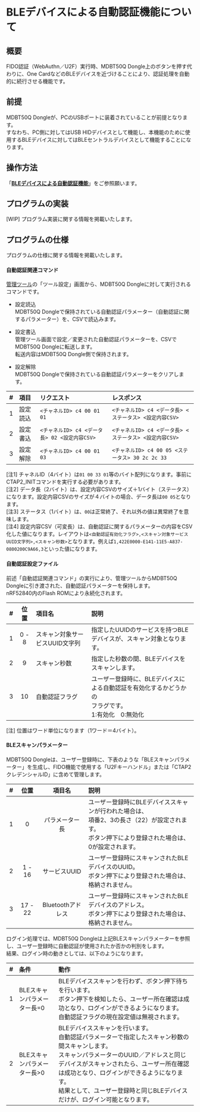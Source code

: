 # BLEデバイスによる自動認証機能について

## 概要
FIDO認証（WebAuthn／U2F）実行時、MDBT50Q Dongle上のボタンを押す代わりに、One CardなどのBLEデバイスを近づけることにより、認証処理を自動的に続行させる機能です。

## 前提

MDBT50Q Dongleが、PCのUSBポートに装着されていることが前提となります。<br>
すなわち、PC側に対してはUSB HIDデバイスとして機能し、本機能のために使用するBLEデバイスに対してはBLEセントラルデバイスとして機能することになります。

## 操作方法
「<b>[BLEデバイスによる自動認証機能](BLEDAUTH.md)</b>」をご参照願います。

## プログラムの実装

[WIP] プログラム実装に関する情報を掲載いたします。

## プログラムの仕様

プログラムの仕様に関する情報を掲載いたします。

#### 自動認証関連コマンド

[管理ツール](../../MaintenanceTool/README.md)の「ツール設定」画面から、MDBT50Q Dongleに対して実行されるコマンドです。

- 設定読込<br>
MDBT50Q Dongleで保持されている自動認証パラメーター（自動認証に関するパラメーター）を、CSVで読込みます。

- 設定書込<br>
管理ツール画面で設定／変更された自動認証パラメーターを、CSVでMDBT50Q Dongleに転送します。<br>
転送内容はMDBT50Q Dongle側で保持されます。

- 設定解除<br>
MDBT50Q Dongleで保持されている自動認証パラメーターをクリアします。

| # |項目 |リクエスト | レスポンス |
|:-:|:-|:-|:-|
|1|設定読込|`<チャネルID> c4 00 01 01`|`<チャネルID> c4 <データ長> <ステータス> <設定内容CSV>`|
|2|設定書込|`<チャネルID> c4 <データ長> 02 <設定内容CSV>`|`<チャネルID> c4 <データ長> <ステータス> <設定内容CSV>`|
|3|設定解除|`<チャネルID> c4 00 01 03`|`<チャネルID> c4 00 05 <ステータス> 30 2c 2c 33`|

[注1] チャネルID（4バイト）は`01 00 33 01`等のバイト配列になります。事前にCTAP2_INITコマンドを実行する必要があります。<br>
[注2] データ長（2バイト）は、設定内容CSVのサイズ＋1バイト（ステータス）になります。設定内容CSVのサイズが４バイトの場合、データ長は`00 05`となります。<br>
[注3] ステータス（1バイト）は、`00`は正常終了、それ以外の値は異常終了を意味します。<br>
[注4] 設定内容CSV（可変長）は、自動認証に関するパラメーターの内容をCSV化した値になります。レイアウトは`<自動認証有効化フラグ>,<スキャン対象サービスUUID文字列>,<スキャン秒数>`となります。例えば`1,422E0000-E141-11E5-A837-0800200C9A66,3`といった値になります。

#### 自動認証設定ファイル

前述「自動認証関連コマンド」の実行により、管理ツールからMDBT50Q Dongleに引き渡された、自動認証パラメーターを保持します。<br>
nRF52840内のFlash ROMにより永続化されます。

|# |位置 |項目名 |説明 |
|:-|:-:|:-|:-|
|1|0 - 8|スキャン対象サービスUUID文字列|指定したUUIDのサービスを持つBLEデバイスが、スキャン対象となります。|
|2|9 |スキャン秒数|指定した秒数の間、BLEデバイスをスキャンします。|
|3|10 |自動認証フラグ|ユーザー登録時に、BLEデバイスによる自動認証を有効化するかどうかの<br>フラグです。<br>1:有効化　0:無効化|

[注] 位置はワード単位になります（1ワード＝4バイト）。

#### BLEスキャンパラメーター

MDBT50Q Dongleは、ユーザー登録時に、下表のような「BLEスキャンパラメーター」を生成し、FIDO機能で使用する「U2Fキーハンドル」または「CTAP2クレデンシャルID」に含めて管理します。

|# |位置 |項目名 |説明 |
|:-|:-:|:-:|:-|
|1|0 |パラメーター長|ユーザー登録時にBLEデバイススキャンが行われた場合は、<br>項番2、3の長さ（22）が設定されます。<br>ボタン押下により登録された場合は、0が設定されます。|
|2|1 - 16 |サービスUUID|ユーザー登録時にスキャンされたBLEデバイスのUUID。<br>ボタン押下により登録された場合は、格納されません。|
|3|17 - 22 |Bluetoothアドレス|ユーザー登録時にスキャンされたBLEデバイスのアドレス。<br>ボタン押下により登録された場合は、格納されません。|

ログイン処理では、MDBT50Q Dongleは上記BLEスキャンパラメーターを参照し、ユーザー登録時に自動認証が使用されたか否かの判別をします。<br>
結果、ログイン時の動きとしては、以下のようになります。

|# |条件|動作 |
|:-|:-|:-|
|1|BLEスキャンパラメーター長=0|BLEデバイススキャンを行わず、ボタン押下待ちを行います。<br>ボタン押下を検知したら、ユーザー所在確認は成功となり、ログインができるようになります。<br>自動認証フラグの現在設定値は無視されます。|
|2|BLEスキャンパラメーター長>0|BLEデバイススキャンを行います。<br>自動認証パラメーターで指定したスキャン秒数の間スキャンします。<br>スキャンパラメーターのUUID／アドレスと同じデバイスがスキャンされたら、ユーザー所在確認は成功となり、ログインができるようになります。<br>結果として、ユーザー登録時と同じBLEデバイスだけが、ログイン可能となります。|
